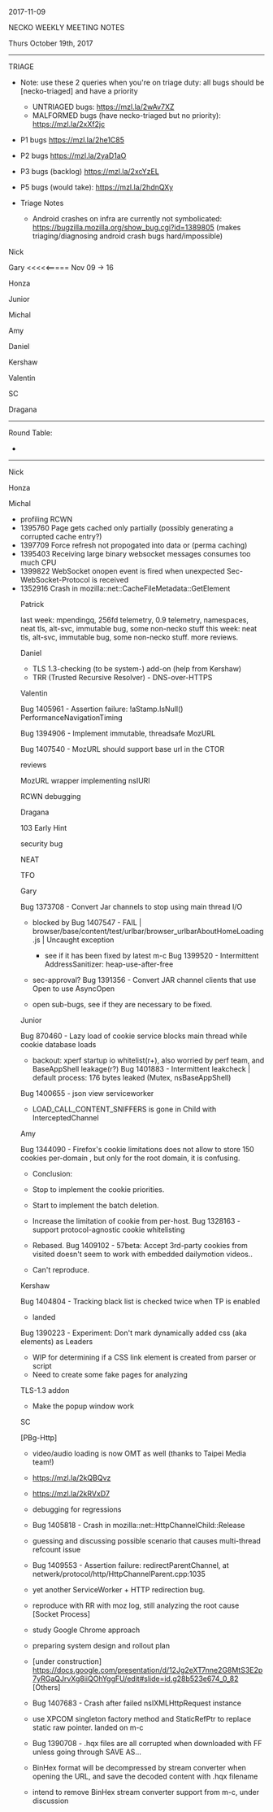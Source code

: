 2017-11-09

NECKO WEEKLY MEETING NOTES

Thurs October 19th, 2017

-----------------------------------------------
TRIAGE

- Note: use these 2 queries when you're on triage duty: all bugs should be [necko-triaged] and have a priority
  - UNTRIAGED bugs: https://mzl.la/2wAv7XZ
  - MALFORMED bugs (have necko-triaged but no priority): https://mzl.la/2xXf2jc

- P1 bugs  https://mzl.la/2he1C85
- P2 bugs  https://mzl.la/2yaD1aO
- P3 bugs  (backlog) https://mzl.la/2xcYzEL
- P5 bugs (would take): https://mzl.la/2hdnQXy

- Triage Notes
    - Android crashes on infra are currently not symbolicated: https://bugzilla.mozilla.org/show_bug.cgi?id=1389805 (makes triaging/diagnosing android crash bugs hard/impossible)

Nick

Gary    <<<<<===== Nov 09 -> 16

Honza

Junior

Michal

Amy

Daniel

Kershaw

Valentin

SC

Dragana

----------------------------------------------
Round Table:

*

----------------------------------------------

Nick

Honza

Michal

 - profiling RCWN
 - 1395760 Page gets cached only partially (possibly generating a corrupted cache entry?)
 - 1397709 Force refresh not propogated into data <object> or <embed> (perma caching)
 - 1395403 Receiving large binary websocket messages consumes too much CPU
 - 1399822 WebSocket onopen event is fired when unexpected Sec-WebSocket-Protocol is received
 - 1352916 Crash in mozilla::net::CacheFileMetadata::GetElement

Patrick

  last week: mpendingq, 256fd telemetry, 0.9 telemetry, namespaces, neat tls, alt-svc, immutable bug, some non-necko stuff
  this week: neat tls, alt-svc, immutable bug, some non-necko stuff. more reviews.

Daniel

 - TLS 1.3-checking (to be system-) add-on (help from Kershaw)
 - TRR (Trusted Recursive Resolver) - DNS-over-HTTPS

Valentin

Bug 1405961 - Assertion failure: !aStamp.IsNull() PerformanceNavigationTiming

Bug 1394906 - Implement immutable, threadsafe MozURL

Bug 1407540 - MozURL should support base url in the CTOR

reviews

MozURL wrapper implementing nsIURI

RCWN debugging

Dragana

103 Early Hint

security bug

NEAT

TFO

Gary

Bug 1373708 - Convert Jar channels to stop using main thread I/O

- blocked by Bug 1407547 - FAIL | browser/base/content/test/urlbar/browser_urlbarAboutHomeLoading.js | Uncaught exception
  - see if it has been fixed by latest m-c
Bug 1399520 - Intermittent AddressSanitizer: heap-use-after-free

- sec-approval?
Bug 1391356 - Convert JAR channel clients that use Open to use AsyncOpen

- open sub-bugs, see if they are necessary to be fixed.

Junior

Bug 870460 - Lazy load of cookie service blocks main thread while cookie database loads

- backout: xperf startup io whitelist(r+), also worried by perf team, and BaseAppShell leakage(r?)
Bug 1401883 - Intermittent leakcheck | default process: 176 bytes leaked (Mutex, nsBaseAppShell)

Bug 1400655 - json view serviceworker

- LOAD_CALL_CONTENT_SNIFFERS is gone in Child with InterceptedChannel

Amy

Bug 1344090 - Firefox's cookie limitations does not allow to store 150 cookies per-domain , but only for the root domain, it is confusing.

* Conclusion:
* Stop to implement the cookie priorities.
* Start to implement the batch deletion.
* Increase the limitation of cookie from per-host.
Bug 1328163 - support protocol-agnostic cookie whitelisting

* Rebased.
Bug 1409102 - 57beta: Accept 3rd-party cookies from visited doesn't seem to work with embedded dailymotion videos..

* Can't reproduce.

Kershaw

Bug 1404804 - Tracking black list is checked twice when TP is enabled

 - landed

Bug 1390223 - Experiment: Don't mark dynamically added <head> css (aka <link rel="stylesheet"> elements) as Leaders

 - WIP for determining if a CSS link element is created from parser or script
 - Need to create some fake pages for analyzing

TLS-1.3 addon

 - Make the popup window work

SC

[PBg-Http]

 - video/audio loading is now OMT as well (thanks to Taipei Media team!)
  - https://mzl.la/2kQBQvz
  - https://mzl.la/2kRVxD7
 - debugging for regressions
  - Bug 1405818 - Crash in mozilla::net::HttpChannelChild::Release
   - guessing and discussing possible scenario that causes multi-thread refcount issue
  - Bug 1409553 - Assertion failure: redirectParentChannel, at netwerk/protocol/http/HttpChannelParent.cpp:1035
   - yet another ServiceWorker + HTTP redirection bug.
   - reproduce with RR with moz log, still analyzing the root cause
[Socket Process]

 - study Google Chrome approach
 - preparing system design and rollout plan
  - [under construction] https://docs.google.com/presentation/d/12Jg2eXT7nne2G8MtS3E2p7yRGaQJrvXg8iiQOhYggFU/edit#slide=id.g28b523e674_0_82
[Others]

 - Bug 1407683 - Crash after failed nsIXMLHttpRequest instance
  - use XPCOM singleton factory method and StaticRefPtr to replace static raw pointer. landed on m-c
 - Bug 1390708 - .hqx files are all corrupted when downloaded with FF unless going through SAVE AS...
  - BinHex format will be decompressed by stream converter when opening the URL, and save the decoded content with .hqx filename
  - intend to remove BinHex stream converter support from m-c, under discussion
